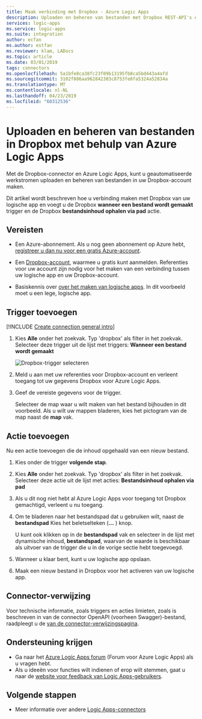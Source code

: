```yaml
---
title: Maak verbinding met Dropbox - Azure Logic Apps
description: Uploaden en beheren van bestanden met Dropbox REST-API's en Azure Logic Apps
services: logic-apps
ms.service: logic-apps
ms.suite: integration
author: ecfan
ms.author: estfan
ms.reviewer: klam, LADocs
ms.topic: article
ms.date: 03/01/2019
tags: connectors
ms.openlocfilehash: 5a1bfe8ca38fc23f09b13195fb8ca5bd443a4afd
ms.sourcegitcommit: 3102f886aa962842303c8753fe8fa5324a52834a
ms.translationtype: MT
ms.contentlocale: nl-NL
ms.lasthandoff: 04/23/2019
ms.locfileid: "60312536"
---
```

# <a name="upload-and-manage-files-in-dropbox-by-using-azure-logic-apps"></a>Uploaden en beheren van bestanden in Dropbox met behulp van Azure Logic Apps

Met de Dropbox-connector en Azure Logic Apps, kunt u geautomatiseerde werkstromen uploaden en beheren van bestanden in uw Dropbox-account maken. 

Dit artikel wordt beschreven hoe u verbinding maken met Dropbox van uw logische app en voegt u de Dropbox **wanneer een bestand wordt gemaakt** trigger en de Dropbox **bestandsinhoud ophalen via pad** actie.

## <a name="prerequisites"></a>Vereisten

* Een Azure-abonnement. Als u nog geen abonnement op Azure hebt, <a href="https://azure.microsoft.com/free/" target="_blank">registreer u dan nu voor een gratis Azure-account</a>.

* Een [Dropbox-account](https://www.dropbox.com/), waarmee u gratis kunt aanmelden. Referenties voor uw account zijn nodig voor het maken van een verbinding tussen uw logische app en uw Dropbox-account.

* Basiskennis over [over het maken van logische apps](../logic-apps/quickstart-create-first-logic-app-workflow.md). In dit voorbeeld moet u een lege, logische app.

## <a name="add-trigger"></a>Trigger toevoegen

[!INCLUDE [Create connection general intro](../../includes/connectors-create-connection-general-intro.md)]

1. Kies **Alle** onder het zoekvak. Typ 'dropbox' als filter in het zoekvak.
Selecteer deze trigger uit de lijst met triggers: **Wanneer een bestand wordt gemaakt**

   ![Dropbox-trigger selecteren](media/connectors-create-api-dropbox/select-dropbox-trigger.png)

1. Meld u aan met uw referenties voor Dropbox-account en verleent toegang tot uw gegevens Dropbox voor Azure Logic Apps.

1. Geef de vereiste gegevens voor de trigger. 

   Selecteer de map waar u wilt maken van het bestand bijhouden in dit voorbeeld. Als u wilt uw mappen bladeren, kies het pictogram van de map naast de **map** vak.

## <a name="add-action"></a>Actie toevoegen

Nu een actie toevoegen die de inhoud opgehaald van een nieuw bestand.

1. Kies onder de trigger **volgende stap**. 

1. Kies **Alle** onder het zoekvak. Typ 'dropbox' als filter in het zoekvak.
Selecteer deze actie uit de lijst met acties: **Bestandsinhoud ophalen via pad**

1. Als u dit nog niet hebt al Azure Logic Apps voor toegang tot Dropbox gemachtigd, verleent u nu toegang.

1. Om te bladeren naar het bestandspad dat u gebruiken wilt, naast de **bestandspad** Kies het beletselteken (**...** ) knop. 

   U kunt ook klikken op in de **bestandspad** vak en selecteer in de lijst met dynamische inhoud, **bestandspad**, waarvan de waarde is beschikbaar als uitvoer van de trigger die u in de vorige sectie hebt toegevoegd.

1. Wanneer u klaar bent, kunt u uw logische app opslaan.

1. Maak een nieuw bestand in Dropbox voor het activeren van uw logische app.

## <a name="connector-reference"></a>Connector-verwijzing

Voor technische informatie, zoals triggers en acties limieten, zoals is beschreven in van de connector OpenAPI (voorheen Swagger)-bestand, raadpleegt u de [van de connector-verwijzingspagina](/connectors/dropbox/).

## <a name="get-support"></a>Ondersteuning krijgen

* Ga naar het [Azure Logic Apps forum](https://social.msdn.microsoft.com/Forums/en-US/home?forum=azurelogicapps) (Forum voor Azure Logic Apps) als u vragen hebt.
* Als u ideeën voor functies wilt indienen of erop wilt stemmen, gaat u naar de [website voor feedback van Logic Apps-gebruikers](https://aka.ms/logicapps-wish).

## <a name="next-steps"></a>Volgende stappen

* Meer informatie over andere [Logic Apps-connectors](../connectors/apis-list.md)
